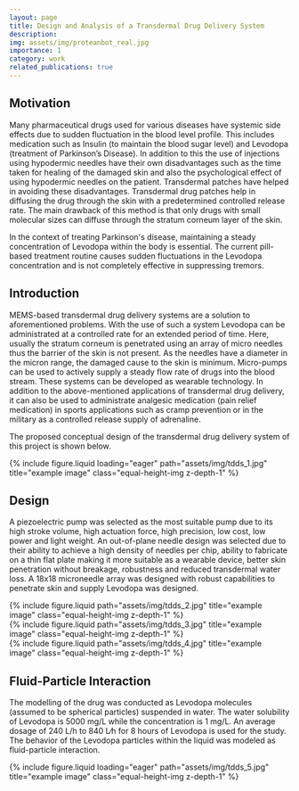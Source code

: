 ```yaml
---
layout: page
title: Design and Analysis of a Transdermal Drug Delivery System
description: 
img: assets/img/proteanbot_real.jpg
importance: 1
category: work
related_publications: true
---
```



<style>
.equal-height-img {
  height: 220px;               /* uniform visual height */
  width: 100%;
  object-fit: contain;         /* keep full image visible, no cropping */
  background-color: #fafafa;   /* light neutral background for padding */
  border-radius: 8px;          /* consistent rounded corners */
  box-shadow: 0 2px 6px rgba(0,0,0,0.1); /* soft shadow */
  padding: 4px;                /* optional small inner padding */
}
</style>

<h2>Motivation</h2>
Many pharmaceutical drugs used for various diseases have systemic side effects due to sudden fluctuation in the blood level profile. This includes medication such as Insulin (to maintain the blood sugar level) and Levodopa (treatment of Parkinson’s Disease). In addition to this the use of injections using hypodermic needles have their own disadvantages such as the time taken for healing of the damaged skin and also the psychological effect of using hypodermic needles on the patient. Transdermal patches have helped in avoiding these disadvantages. Transdermal drug patches help in diffusing the drug through the skin with a predetermined controlled release rate. The main drawback of this method is that only drugs with small molecular sizes can diffuse through the stratum corneum layer of the skin. 

In the context of treating Parkinson's disease, maintaining a steady concentration of Levodopa within the body is essential. The current pill-based treatment routine causes sudden fluctuations in the Levodopa concentration and is not completely effective in suppressing tremors. 

<h2>Introduction</h2>

MEMS-based transdermal drug delivery systems are a solution to aforementioned problems. With the use of such a system Levodopa can be administrated at a controlled rate for an extended period of time. Here, usually the stratum corneum is penetrated using an array of micro needles thus the barrier of the skin is not present. As the needles have a diameter in the micron range, the damaged cause to the skin is minimum. Micro-pumps can be used to actively supply a steady flow rate of drugs into the blood stream. These systems can be developed as wearable technology.  In addition to the above-mentioned applications of transdermal drug delivery, it can also be used to administrate analgesic medication (pain relief medication) in sports applications such as cramp prevention or in the military as a controlled release supply of adrenaline.

The proposed conceptual design of the transdermal drug delivery system of this project is shown below.

<div class="row">
    <div class="col-sm mt-3 mt-md-0">
        {% include figure.liquid loading="eager" path="assets/img/tdds_1.jpg" title="example image" class="equal-height-img z-depth-1" %}
    </div>
</div>

<h2>Design</h2>

A piezoelectric pump was selected as the most suitable pump due to its high stroke volume, high actuation force, high precision, low cost, low power and light weight. An out-of-plane needle design was selected due to their ability to achieve a high density of needles per chip, ability to fabricate on a thin flat plate making it more suitable as a wearable device, better skin penetration without breakage, robustness and reduced transdermal water loss. A 18x18 microneedle array was designed with robust capabilities to penetrate skin and supply Levodopa was designed.

<div class="row justify-content-sm-center">
    <div class="col-sm-3 mt-3 mt-md-0">
        {% include figure.liquid path="assets/img/tdds_2.jpg" title="example image" class="equal-height-img z-depth-1" %}
    </div>
    <div class="col-sm-3 mt-3 mt-md-0">
        {% include figure.liquid path="assets/img/tdds_3.jpg" title="example image" class="equal-height-img z-depth-1" %}
    </div>
     <div class="col-sm-6 mt-3 mt-md-0">
        {% include figure.liquid path="assets/img/tdds_4.jpg" title="example image" class="equal-height-img z-depth-1" %}
    </div>
</div>

<h2>Fluid-Particle Interaction</h2>

The modelling of the drug was conducted as Levodopa molecules (assumed to be spherical particles) suspended in water. The water solubility of Levodopa is 5000 mg/L while the concentration is 1 mg/L. An average dosage of 240 L/h to 840 L⁄h for 8 hours of Levodopa is used for the study. The behavior of the Levodopa particles within the liquid was modeled as fluid-particle interaction.

<div class="row">
    <div class="col-sm mt-3 mt-md-0">
        {% include figure.liquid loading="eager" path="assets/img/tdds_5.jpg" title="example image" class="equal-height-img z-depth-1" %}
    </div>
</div>
